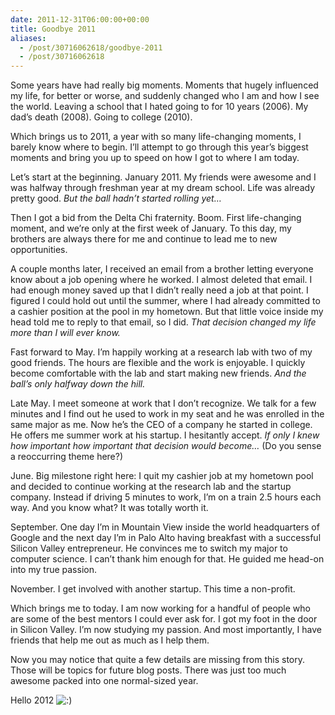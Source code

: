 ```yaml
---
date: 2011-12-31T06:00:00+00:00
title: Goodbye 2011
aliases:
  - /post/30716062618/goodbye-2011
  - /post/30716062618
---
```


<p>Some years have had really big moments. Moments that hugely influenced my life, for better or worse, and suddenly changed who I am and how I see the world. Leaving a school that I hated going to for 10 years (2006). My dad’s death (2008). Going to college (2010).</p>&#13;
<p>Which brings us to 2011, a year with so many life-changing moments, I barely know where to begin. I’ll attempt to go through this year’s biggest moments and bring you up to speed on how I got to where I am today.</p>&#13;
<p>Let’s start at the beginning. January 2011. My friends were awesome and I was halfway through freshman year at my dream school. Life was already pretty good. <em>But the ball hadn’t started rolling yet…</em></p>&#13;
<p>Then I got a bid from the Delta Chi fraternity. Boom. First life-changing moment, and we’re only at the first week of January. To this day, my brothers are always there for me and continue to lead me to new opportunities.</p>&#13;
<p>A couple months later, I received an email from a brother letting everyone know about a job opening where he worked. I almost deleted that email. I had enough money saved up that I didn’t really need a job at that point. I figured I could hold out until the summer, where I had already committed to a cashier position at the pool in my hometown. But that little voice inside my head told me to reply to that email, so I did. <em>That decision changed my life more than I will ever know.</em></p>&#13;
<p>Fast forward to May. I’m happily working at a research lab with two of my good friends. The hours are flexible and the work is enjoyable. I quickly become comfortable with the lab and start making new friends. <em>And the ball’s only halfway down the hill.</em></p>&#13;
<p>Late May. I meet someone at work that I don’t recognize. We talk for a few minutes and I find out he used to work in my seat and he was enrolled in the same major as me. Now he’s the CEO of a company he started in college. He offers me summer work at his startup. I hesitantly accept. <em>If only I knew how important how important that decision would become…</em> (Do you sense a reoccurring theme here?)</p>&#13;
<p>June. Big milestone right here: I quit my cashier job at my hometown pool and decided to continue working at the research lab and the startup company. Instead if driving 5 minutes to work, I’m on a train 2.5 hours each way. And you know what? It was totally worth it.</p>&#13;
<p>September. One day I’m in Mountain View inside the world headquarters of Google and the next day I’m in Palo Alto having breakfast with a successful Silicon Valley entrepreneur. He convinces me to switch my major to computer science. I can’t thank him enough for that. He guided me head-on into my true passion.</p>&#13;
<p>November. I get involved with another startup. This time a non-profit.</p>&#13;
<p>Which brings me to today. I am now working for a handful of people who are some of the best mentors I could ever ask for. I got my foot in the door in Silicon Valley. I’m now studying my passion. And most importantly, I have friends that help me out as much as I help them.</p>&#13;
<p>Now you may notice that quite a few details are missing from this story. Those will be topics for future blog posts. There was just too much awesome packed into one normal-sized year.</p>&#13;
<p>Hello 2012 <img alt=":)" class="wp-smiley" src="http://blog.seangransee.com/wp-includes/images/smilies/icon_smile.gif" /></p>
